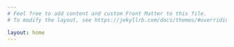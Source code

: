 ```yaml
---
# Feel free to add content and custom Front Matter to this file.
# To modify the layout, see https://jekyllrb.com/docs/themes/#overriding-theme-defaults

layout: home
---
```

<!-- 
<!DOCTYPE html>
<html>
   <head>
      <title>Curriculum Vitae</title>
      <meta http-equiv="refresh" content="0; url='https://www.canva.com/design/DAFUwQ4cmWw/eIWpY0JBr23kWhiAMMHfxg/view?utm_content=DAFUwQ4cmWw&utm_campaign=designshare&utm_medium=link2&utm_source=sharebutton'" />
   </head>
   <body>
   </body>
</html> -->

